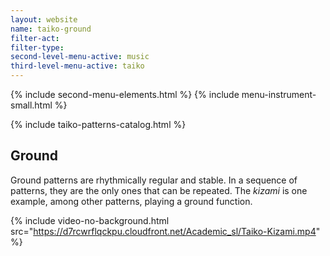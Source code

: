 ```yaml
---
layout: website
name: taiko-ground
filter-act:
filter-type:
second-level-menu-active: music
third-level-menu-active: taiko
---
```


{% include second-menu-elements.html %}
{% include menu-instrument-small.html %}

<main class="page-content">
<div class="wrapper sidebar-contents">
  <aside class="sidebar-contents__table">
    {% include taiko-patterns-catalog.html %}
  </aside>
  <section class="sidebar-contents__section">
  <div class="text-container">
    <h2>Ground</h2>
    <p>Ground patterns are rhythmically regular and stable. In a sequence of patterns, they are the only ones that can be repeated. The <em>kizami</em> is one example, among other patterns, playing a ground function.
</p>

{% include video-no-background.html
  src="https://d7rcwrflqckpu.cloudfront.net/Academic_sl/Taiko-Kizami.mp4"
%}
  </div>
  </section>
  </div>
</main>
